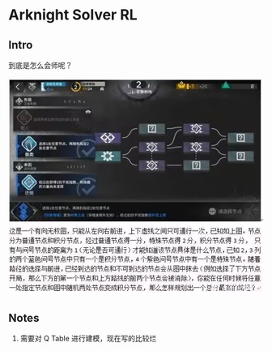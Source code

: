 <!--
 * @Author: LuminolT luminol.chen@gmail.com
 * @Date: 2023-07-17 10:40:29
 * @LastEditors: LuminolT luminol.chen@gmail.com
 * @LastEditTime: 2023-07-17 11:20:22
 * @FilePath: \arknight-solver-rl\README.md
 * @Description: 
 * 
 * Copyright (c) 2023 by LuminolT, All Rights Reserved. 
-->
# Arknight Solver RL

## Intro

到底是怎么会师呢？

![problem.jpg](image/problem.jpg)

## Notes

1. 需要对 Q Table 进行建模，现在写的比较烂